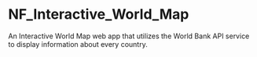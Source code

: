# NF_Interactive_World_Map
An Interactive World Map web app that utilizes the World Bank API service to display information about every country.
